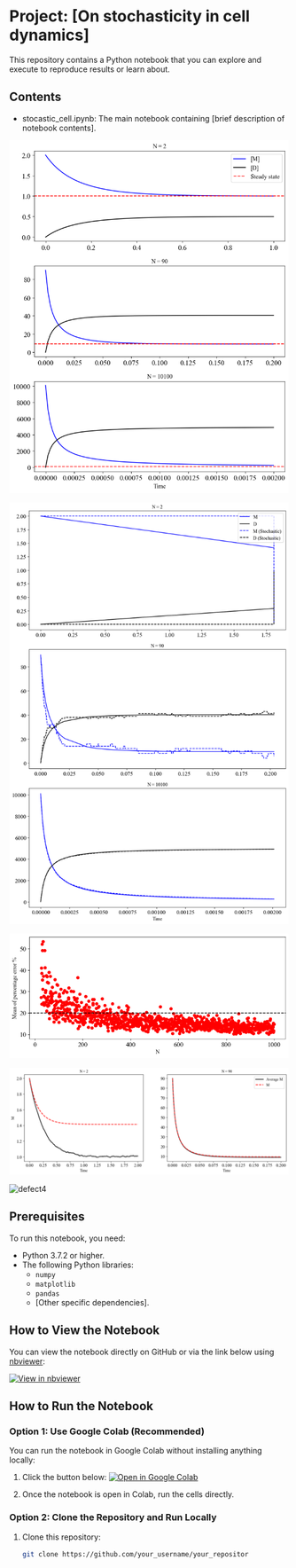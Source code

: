# Project: [On stochasticity in cell dynamics]

This repository contains a Python notebook that you can explore and execute to reproduce results or learn about.

## Contents

- stocastic_cell.ipynb: The main notebook containing [brief description of notebook contents].

![defect](https://github.com/EstebanM-98/Project_Stochastic_cells/blob/a3a441dcae8be7c7966b14f6be8e9977f52f4bb7/Images/Nvst_continuum.png)

![defect1](https://github.com/EstebanM-98/Project_Stochastic_cells/blob/75daf145041a562f334ed62b03277039165f6bb8/Images/Nvst_stoc_comp.png)

![defect2](https://github.com/EstebanM-98/Project_Stochastic_cells/blob/75daf145041a562f334ed62b03277039165f6bb8/Images/Mean_percentage_error_vsN_without_many_realizatios.png)

![defect3](https://github.com/EstebanM-98/Project_Stochastic_cells/blob/75daf145041a562f334ed62b03277039165f6bb8/Images/Mvst_many_realizations_comparison.png)

![defect4](https://github.com/EstebanM98/Project_Stochastic_cells/blob/75daf145041a562f334ed62b03277039165f6bb8/Images/Mean_percentage_error_vsN_with_many_realizatios.png)


## Prerequisites

To run this notebook, you need:

- Python 3.7.2 or higher.
- The following Python libraries:
  - `numpy`
  - `matplotlib`
  - `pandas`
  - [Other specific dependencies].

## How to View the Notebook

You can view the notebook directly on GitHub or via the link below using [nbviewer](https://nbviewer.org/):

[![View in nbviewer](https://img.shields.io/badge/Open%20in-nbviewer-orange)](https://nbviewer.org/github/your_username/your_repository/blob/main/notebook.ipynb)

## How to Run the Notebook

### Option 1: Use Google Colab (Recommended)
You can run the notebook in Google Colab without installing anything locally:

1. Click the button below:
   [![Open in Google Colab](https://colab.research.google.com/assets/colab-badge.svg)](https://colab.research.google.com/github/your_username/your_repository/blob/main/notebook.ipynb)
   
2. Once the notebook is open in Colab, run the cells directly.

### Option 2: Clone the Repository and Run Locally

1. Clone this repository:
   ```bash
   git clone https://github.com/your_username/your_repositor
